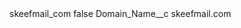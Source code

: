 <?xml version="1.0" encoding="UTF-8"?>
<CustomMetadata xmlns="http://soap.sforce.com/2006/04/metadata" xmlns:xsi="http://www.w3.org/2001/XMLSchema-instance" xmlns:xsd="http://www.w3.org/2001/XMLSchema">
    <label>skeefmail_com</label>
    <protected>false</protected>
    <values>
        <field>Domain_Name__c</field>
        <value xsi:type="xsd:string">skeefmail.com</value>
    </values>
</CustomMetadata>
